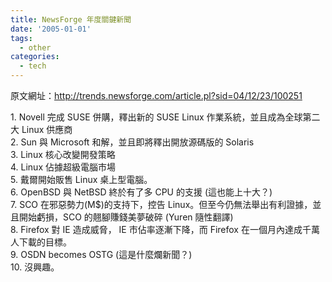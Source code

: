 ```yaml
---
title: NewsForge 年度關鍵新聞
date: '2005-01-01'
tags:
  - other
categories:
  - tech
---
```

原文網址：http://trends.newsforge.com/article.pl?sid=04/12/23/100251  
  
1\. Novell 完成 SUSE 併購，釋出新的 SUSE Linux 作業系統，並且成為全球第二大 Linux 供應商  
2\. Sun 與 Microsoft 和解，並且即將釋出開放源碼版的 Solaris  
3\. Linux 核心改變開發策略  
4\. Linux 佔據超級電腦市場  
5\. 戴爾開始販售 Linux 桌上型電腦。  
6\. OpenBSD 與 NetBSD 終於有了多 CPU 的支援 (這也能上十大？)  
7\. SCO 在邪惡勢力(M$)的支持下，控告 Linux。但至今仍無法舉出有利證據，並且開始虧損，SCO 的翹腳賺錢美夢破碎 (Yuren 隨性翻譯)  
8\. Firefox 對 IE 造成威脅， IE 市佔率逐漸下降，而 Firefox 在一個月內達成千萬人下載的目標。  
9\. OSDN becomes OSTG (這是什麼爛新聞？)  
10\. 沒興趣。